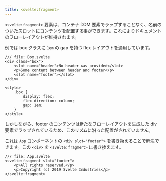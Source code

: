 ```yaml
---
title: <svelte:fragment>
---
```


`<svelte:fragment>` 要素は、コンテナ DOM 要素でラップすることなく、名前のついたスロットにコンテンツを配置する事ができます。これによりドキュメントのフローレイアウトが維持されます。

例では box クラスに `1em` の gap を持つ flex レイアウトを適用しています。

```svelte
/// file: Box.svelte
<div class="box">
	<slot name="header">No header was provided</slot>
	<p>Some content between header and footer</p>
	<slot name="footer"></slot>
</div>

<style>
	.box {
		display: flex;
		flex-direction: column;
		gap: 1em;
	}
</style>
```

しかしながら、footer のコンテンツは新たなフローレイアウトを生成した div 要素でラップされているため、このリズムに沿った配置がされていません。

これは `App` コンポーネントの `<div slot="footer">` を書き換えることで解決できます。この `<div>` を `<svelte:fragment>` に書き換えます。

```svelte
/// file: App.svelte
<svelte:fragment slot="footer">
	<p>All rights reserved.</p>
	<p>Copyright (c) 2019 Svelte Industries</p>
</svelte:fragment>
```
